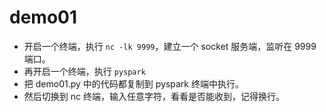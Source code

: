 # demo01

- 开启一个终端，执行 `nc -lk 9999`，建立一个 socket 服务端，监听在 9999 端口。
- 再开启一个终端，执行 `pyspark`
- 把 demo01.py 中的代码都复制到 pyspark 终端中执行。
- 然后切换到 nc 终端，输入任意字符，看看是否能收到，记得换行。
